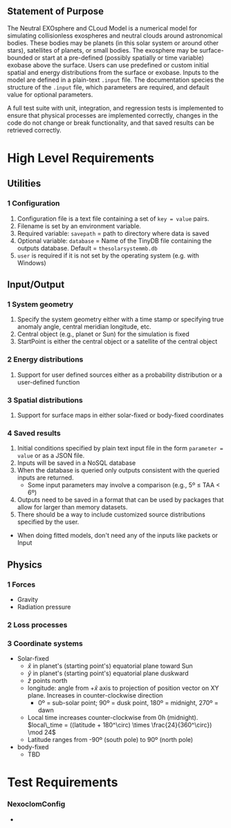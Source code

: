## Statement of Purpose
The Neutral EXOsphere and CLoud Model is a numerical model for simulating
collisionless exospheres and neutral clouds around astronomical bodies. These
bodies may be planets (in this solar system or around other stars), satellites
of planets, or small bodies. The exosphere may be surface-bounded or start at a
pre-defined (possibly spatially or time variable) exobase above the surface.
Users can use predefined or custom initial spatial and energy distributions from
the surface or exobase. Inputs to the model are defined in a plain-text `.input`
file. The documentation species the structure of the `.input` file, which
parameters are required, and default value for optional parameters. 

A full test suite with unit, integration, and regression tests is implemented to
ensure that physical processes are implemented correctly, changes in the code do
not change or break functionality, and that saved results can be retrieved
correctly.

# High Level Requirements

## Utilities
### 1 Configuration
1. Configuration file is a text file containing a set of `key = value` pairs.
2. Filename is set by an environment variable.
3. Required variable: `savepath` = path to directory where data is saved
4. Optional variable: `database` = Name of the TinyDB file containing the outputs database. Default = `thesolarsystemmb.db`
5. `user` is required if it is not set by the operating system (e.g. with Windows)

## Input/Output

### 1 System geometry
1. Specify the system geometry either with a time stamp or specifying true anomaly angle, central meridian longitude, etc.
2. Central object (e.g., planet or Sun) for the simulation is fixed
3. StartPoint is either the central object or a satellite of the central object
### 2 Energy distributions
1. Support for user defined sources either as a probability distribution or a user-defined function
### 3 Spatial distributions
1. Support for surface maps in either solar-fixed or body-fixed coordinates
### 4 Saved results
1. Initial conditions specified by plain text input file in the form `parameter = value` or as a JSON file.
2. Inputs will be saved in a NoSQL database 
3. When the database is queried only outputs consistent with the queried inputs are returned.
	* Some input parameters may involve a comparison (e.g., 5º ≤ TAA < 6º)
4. Outputs need to be saved in a format that can be used by packages that allow for larger than memory datasets.
5. There should be a way to include customized source distributions specified by the user.

- When doing fitted models, don't need any of the inputs like packets or Input

## Physics
### 1 Forces
* Gravity
* Radiation pressure

### 2 Loss processes

### 3 Coordinate systems
* Solar-fixed 
    * $\hat{x}$ in planet's (starting point's) equatorial plane toward Sun
    * $\hat{y}$ in planet's (starting point's) equatorial plane duskward
    * $\hat{z}$ points north
    * longitude: angle from $+\hat{x}$ axis to projection of position vector on XY plane. Increases in counter-clockwise direction
        * 0º = sub-solar point; 90º = dusk point, 180º = midnight, 270º = dawn
    * Local time increases counter-clockwise from 0h (midnight).
        $local\_time = ((latitude + 180^\circ) \times \frac{24}{360^\circ}) \mod 24$
    * Latitude ranges from -90º (south pole) to 90º (north pole)
* body-fixed
    * TBD

# Test Requirements
### NexoclomConfig
* 